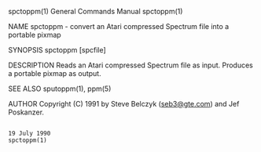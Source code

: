 spctoppm(1)                                                                             General Commands Manual                                                                            spctoppm(1)

NAME
       spctoppm - convert an Atari compressed Spectrum file into a portable pixmap

SYNOPSIS
       spctoppm [spcfile]

DESCRIPTION
       Reads an Atari compressed Spectrum file as input.  Produces a portable pixmap as output.

SEE ALSO
       sputoppm(1), ppm(5)

AUTHOR
       Copyright (C) 1991 by Steve Belczyk (seb3@gte.com) and Jef Poskanzer.

                                                                                             19 July 1990                                                                                  spctoppm(1)
